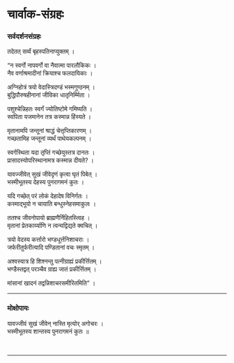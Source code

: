 # चार्वाक-संग्रहः


### सर्वदर्शनसंग्रहः

तदेतत् सर्व्वं बृहस्पतिनाप्युक्तम् । 

“न स्वर्गो नापवर्गो वा नैवात्मा पारलौकिकः ।  
नैव वर्णाश्रमादीनां क्रियाश्च फलदायिकाः । 

अग्निहोत्रं त्रयो वेदास्त्रिदण्डं भस्मगुण्ठनम् ।  
बुद्धिपौरुषहीनानां जीविका धातृनिर्म्मिता ।

पशुश्चेन्निहतः स्वर्गं ज्योतिष्टोमे गमिष्यति ।  
स्वपिता यजमानेन तत्र कस्मान्न हिंस्यते । 

मृतानामपि जन्तूनां श्राद्धं चेत्तृप्तिकारणम् ।  
गच्छतामिह जन्तूनां व्यर्थं पाथेयकल्पनम् । 

स्वर्गस्थिता यदा तृप्तिं गच्छेयुस्तत्र दानतः ।  
प्रासादस्योपरिस्थानामत्र कस्मान्न दीयते? ।

यावज्जीवेत् सुखं जीवेदृणं कृत्वा घृतं पिबेत् ।  
भस्मीभूतस्य देहस्य पुनरागमनं कुतः । 

यदि गच्छेत् परं लोकं देहादेष विनिर्गतः ।  
कस्माद्भूयो न चायाति बन्धुस्नेहसमाकुलः । 

ततश्च जीवनोपायो ब्राह्मणैर्निहितस्त्विह ।  
मृतानां प्रेतकार्य्याणि न त्वन्यद्विद्यते क्वचित् । 

त्रयो वेदस्य कर्त्तारो भण्डधूर्त्तनिशाचराः ।  
जर्फरीतुर्फरीत्यादि पण्डितानां वचः स्मृतम् । 

अश्वस्यात्र हि शिश्नन्तु पत्नीग्राह्यं प्रकीर्त्तितम् ।  
भण्डैस्तद्वत् परञ्चैव ग्राह्य जातं प्रकीर्त्तितम् । 

मांसानां खादनं तद्वन्निशाचरसमीरितमिति” ।

---

### मोक्षोपायः

यावज्जीवं सुखं जीवेन् नास्ति मृत्योर् अगोचरः ।  
भस्मीभूतस्य शान्तस्य पुनरागमनं कुतः ॥

<br>

---


